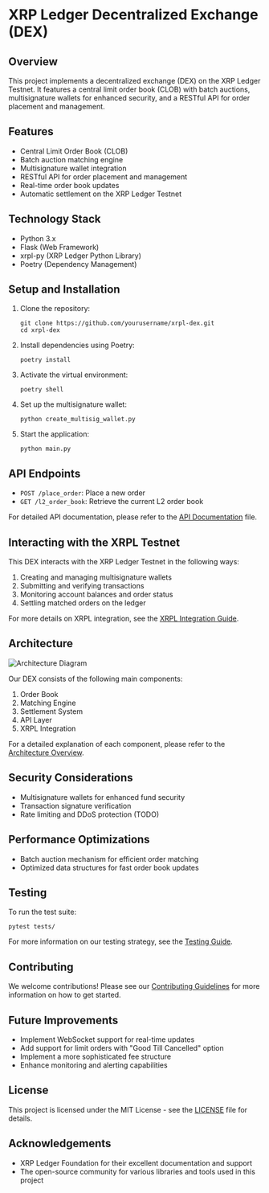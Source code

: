 # XRP Ledger Decentralized Exchange (DEX)

## Overview
This project implements a decentralized exchange (DEX) on the XRP Ledger Testnet. It features a central limit order book (CLOB) with batch auctions, multisignature wallets for enhanced security, and a RESTful API for order placement and management.

## Features
- Central Limit Order Book (CLOB)
- Batch auction matching engine
- Multisignature wallet integration
- RESTful API for order placement and management
- Real-time order book updates
- Automatic settlement on the XRP Ledger Testnet

## Technology Stack
- Python 3.x
- Flask (Web Framework)
- xrpl-py (XRP Ledger Python Library)
- Poetry (Dependency Management)

## Setup and Installation
1. Clone the repository:
   ```
   git clone https://github.com/yourusername/xrpl-dex.git
   cd xrpl-dex
   ```

2. Install dependencies using Poetry:
   ```
   poetry install
   ```

3. Activate the virtual environment:
   ```
   poetry shell
   ```

4. Set up the multisignature wallet:
   ```
   python create_multisig_wallet.py
   ```

5. Start the application:
   ```
   python main.py
   ```

## API Endpoints
- `POST /place_order`: Place a new order
- `GET /l2_order_book`: Retrieve the current L2 order book

For detailed API documentation, please refer to the [API Documentation](docs/API.md) file.

## Interacting with the XRPL Testnet
This DEX interacts with the XRP Ledger Testnet in the following ways:
1. Creating and managing multisignature wallets
2. Submitting and verifying transactions
3. Monitoring account balances and order status
4. Settling matched orders on the ledger

For more details on XRPL integration, see the [XRPL Integration Guide](docs/XRPL_Integration.md).

## Architecture
![Architecture Diagram](docs/images/architecture.png)

Our DEX consists of the following main components:
1. Order Book
2. Matching Engine
3. Settlement System
4. API Layer
5. XRPL Integration

For a detailed explanation of each component, please refer to the [Architecture Overview](docs/Architecture.md).

## Security Considerations
- Multisignature wallets for enhanced fund security
- Transaction signature verification
- Rate limiting and DDoS protection (TODO)

## Performance Optimizations
- Batch auction mechanism for efficient order matching
- Optimized data structures for fast order book updates

## Testing
To run the test suite:
```
pytest tests/
```

For more information on our testing strategy, see the [Testing Guide](docs/Testing.md).

## Contributing
We welcome contributions! Please see our [Contributing Guidelines](CONTRIBUTING.md) for more information on how to get started.

## Future Improvements
- Implement WebSocket support for real-time updates
- Add support for limit orders with "Good Till Cancelled" option
- Implement a more sophisticated fee structure
- Enhance monitoring and alerting capabilities

## License
This project is licensed under the MIT License - see the [LICENSE](LICENSE) file for details.

## Acknowledgements
- XRP Ledger Foundation for their excellent documentation and support
- The open-source community for various libraries and tools used in this project
